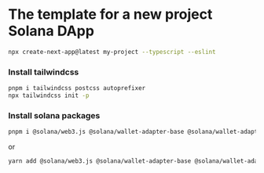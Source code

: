 # The template for a new project Solana DApp

```bash
npx create-next-app@latest my-project --typescript --eslint
```

### Install tailwindcss

```bash
pnpm i tailwindcss postcss autoprefixer
npx tailwindcss init -p
```

### Install solana packages

```bash
pnpm i @solana/web3.js @solana/wallet-adapter-base @solana/wallet-adapter-react @solana/wallet-adapter-react-ui @solana/wallet-adapter-wallets
```

or

```bash
yarn add @solana/web3.js @solana/wallet-adapter-base @solana/wallet-adapter-react @solana/wallet-adapter-react-ui @solana/wallet-adapter-phantom
```
